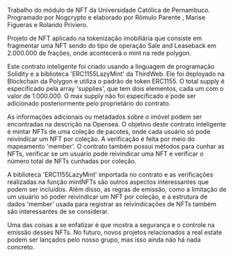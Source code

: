 Trabalho do módulo de NFT da Universidade Católica de Pernambuco.
Programado por Nogcrypto e elaborado por Rômulo Parente , Marise Figueras e Rolando Priviero.

Projeto de NFT aplicado na tokenização imobiliária que consiste em fragmentar uma NFT sendo do tipo de operação Sale and Leaseback em 2.000.000 de frações, onde acontecerá o mint na rede polygon.

Este contrato inteligente foi criado usando a linguagem de programação Solidity e a biblioteca 'ERC1155LazyMint' da ThirdWeb. Ele foi deployado na Blockchain da Polygon e utiliza o padrão de token ERC1155. O total supply é especificado pela array 'supplies', que tem dois elementos, cada um com o valor de 1.000.000. O max supply não foi especificado e pode ser adicionado posteriormente pelo proprietário do contrato.

As informações adicionais ou metadados sobre o imóvel podem ser encontradas na descrição na Opensea. O objetivo deste contrato inteligente é mintar NFTs de uma coleção de pacotes, onde cada usuário só pode reivindicar um NFT por coleção. A verificação é feita por meio do mapeamento 'member'. O contrato também possui métodos para cunhar as NFTs, verificar se um usuário pode reivindicar uma NFT e verificar o número total de NFTs cunhadas por coleção.

A biblioteca 'ERC1155LazyMint' importada no contrato e as verificações realizadas na função mintNFTs são outros aspectos interessantes que podem ser incluídos. Além disso, as regras de emissão, como a limitação de um usuário só poder reivindicar um NFT por coleção, e a estrutura de dados 'member' usada para registrar as reivindicações de NFTs também são interessantes de se considerar.

Uma das coisas a se enfatizar é que mostra a segurança e o controle na emissão desses NFTs. No futuro, novos projetos relacionados a real estate podem ser lançados pelo nosso grupo, mas isso ainda não há nada concreto.
